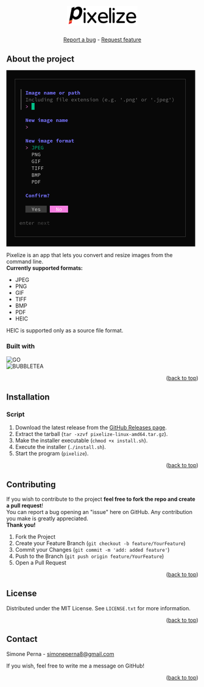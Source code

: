 <div align="center">
    <img align="center" src="./resources/logo/logo.png" alt="logo">
    <h2 align="center"></h2>
    <p align="center">
        <a href="https://github.com/smnprn/pixelize/issues">Report a bug</a>
        -
        <a href="https://github.com/smnprn/pixelize/issues">Request feature</a>
    </p>
</div>

<!-- TABLE OF CONTENTS -->

<!-- About -->
## About the project
<img align="center" src="./resources/preview/preview.png" alt="preview">

</br>

Pixelize is an app that lets you convert and resize images from the command line. </br>
<b> Currently supported formats: </b>
- JPEG
- PNG
- GIF
- TIFF
- BMP
- PDF
- HEIC

HEIC is supported only as a source file format.


### Built with
![GO][go-logo] <br>
![BUBBLETEA][bubbletea-logo] <br>

<p align="right">(<a href="#readme-top">back to top</a>)</p>

<!-- How to install -->
## Installation
### Script
1. Download the latest release from the [GitHub Releases page](https://github.com/smnprn/pixelize/releases).
2. Extract the tarball (`tar -xzvf pixelize-linux-amd64.tar.gz`).
3. Make the installer executable (`chmod +x install.sh`).
4. Execute the installer (`./install.sh`).
5. Start the program (`pixelize`).

<p align="right">(<a href="#readme-top">back to top</a>)</p>

<!-- Contributing -->
## Contributing
If you wish to contribute to the project <b>feel free to fork the repo and create a pull request</b>!\
You can report a bug opening an "issue" here on GitHub.
Any contribution you make is greatly appreciated.\
<b>Thank you!</b>

1. Fork the Project
2. Create your Feature Branch (`git checkout -b feature/YourFeature`)
3. Commit your Changes (`git commit -m 'add: added feature'`)
4. Push to the Branch (`git push origin feature/YourFeature`)
5. Open a Pull Request

<p align="right">(<a href="#readme-top">back to top</a>)</p>

<!-- License -->
## License

Distributed under the MIT License. See `LICENSE.txt` for more information.

<p align="right">(<a href="#readme-top">back to top</a>)</p>

<!-- CONTACT -->
## Contact

Simone Perna - simoneperna8@gmail.com

If you wish, feel free to write me a message on GitHub!

<p align="right">(<a href="#readme-top">back to top</a>)</p>

[go-logo]: https://img.shields.io/badge/GO-67D6E1?style=for-the-badge&logo=go&logoColor=white
[bubbletea-logo]: https://img.shields.io/badge/Bubbletea-FF6DFF?style=for-the-badge&logoColor=white
